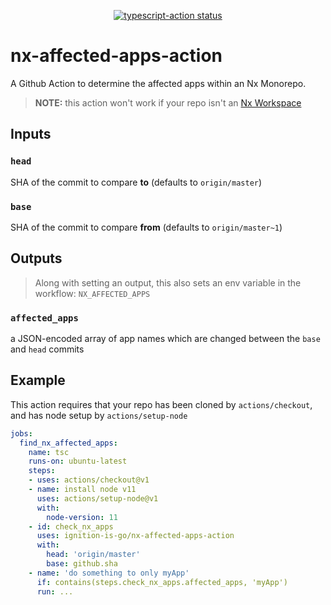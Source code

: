 <p align="center">
  <a href="https://github.com/actions/typescript-action/actions"><img alt="typescript-action status" src="https://github.com/actions/typescript-action/workflows/build-test/badge.svg"></a>
</p>

# nx-affected-apps-action
A Github Action to determine the affected apps within an Nx Monorepo.

> **NOTE:** this action won't work if your repo isn't an [Nx Workspace](https://nx.dev/web)

## Inputs

### `head`

SHA of the commit to compare **to** (defaults to `origin/master`)


### `base`

SHA of the commit to compare **from** (defaults to `origin/master~1`)


## Outputs

>Along with setting an output, this also sets an env variable in the workflow: `NX_AFFECTED_APPS`

### `affected_apps`

a JSON-encoded array of app names which are changed between the `base` and `head` commits


## Example

This action requires that your repo has been cloned by `actions/checkout`, and has node setup by `actions/setup-node`

```yml
jobs:
  find_nx_affected_apps:
    name: tsc
    runs-on: ubuntu-latest
    steps:
    - uses: actions/checkout@v1
    - name: install node v11
      uses: actions/setup-node@v1
      with:
        node-version: 11
    - id: check_nx_apps
      uses: ignition-is-go/nx-affected-apps-action
      with:
        head: 'origin/master'
        base: github.sha
    - name: 'do something to only myApp'
      if: contains(steps.check_nx_apps.affected_apps, 'myApp')
      run: ...
```